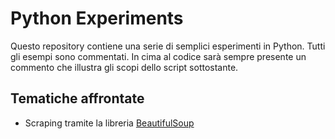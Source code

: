 # Python Experiments
Questo repository contiene una serie di semplici esperimenti in Python. Tutti gli esempi sono commentati. In cima al codice sarà sempre presente un commento che illustra gli scopi dello script sottostante.

## Tematiche affrontate
- Scraping tramite la libreria [BeautifulSoup](https://www.crummy.com/software/BeautifulSoup/)

